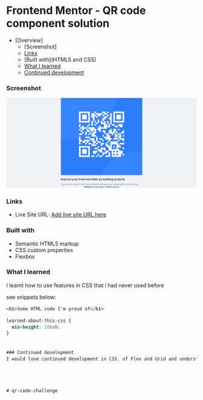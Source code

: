 # Frontend Mentor - QR code component solution

- [Overview]
  - [Screenshot]
  - [Links](#links)
  - [Built with](HTML5 and CSS)
  - [What I learned](#what-i-learned)
  - [Continued development](#continued-development)


### Screenshot

![Design preview screenshot for my qr-code challenge](./images/qr-code_screenshot.png)

### Links

- Live Site URL: [Add live site URL here](https://your-live-site-url.com)

### Built with

- Semantic HTML5 markup
- CSS custom properties
- Flexbox



### What I learned
I learnt how to use features in CSS that i had never used before

 see snippets below:

```html
<h1>Some HTML code I'm proud of</h1>
```
```css
learned-about-this-css {
  min-height: 100vh;
}


### Continued development
I would love continued development in CSS, of Flex and Grid and understanding deeper Media Querries.




#   q r - c o d e - c h a l l e n g e 
 
 